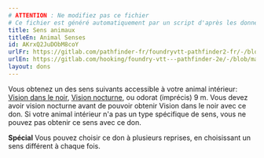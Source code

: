 ```yaml
---
# ATTENTION : Ne modifiez pas ce fichier
# Ce fichier est généré automatiquement par un script d'après les données du module Foundry VTT officiel et de sa traduction
title: Sens animaux
titleEn: Animal Senses
id: AKrxQ2JuDObM8coY
urlFr: https://gitlab.com/pathfinder-fr/foundryvtt-pathfinder2-fr/-/blob/master/data/feats/AKrxQ2JuDObM8coY.htm
urlEn: https://gitlab.com/hooking/foundry-vtt---pathfinder-2e/-/blob/master/packs/data/feats.db/animal-senses.json
layout: dons
---
```

Vous obtenez un des sens suivants accessible à votre animal intérieur: [Vision dans le noir](../capacités-ascendances/vision-dans-le-noir.html), [Vision nocturne](../capacités-ascendances/vision-nocturne.html), ou odorat (imprécis) 9 m. Vous devez avoir vision nocturne avant de pouvoir obtenir Vision dans le noir avec ce don. Si votre animal intérieur n'a pas un type spécifique de sens, vous ne pouvez pas obtenir ce sens avec ce don.

**Spécial** Vous pouvez choisir ce don à plusieurs reprises, en choisissant un sens différent à chaque fois.
